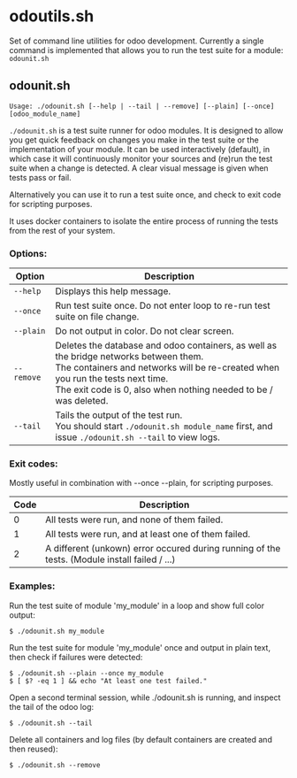 # odoutils.sh

Set of command line utilities for odoo development.
Currently a single command is implemented that allows you to run the test suite for a module: `odounit.sh`

## odounit.sh

`Usage: ./odounit.sh [--help | --tail | --remove] [--plain] [--once] [odoo_module_name]`

`./odounit.sh` is a test suite runner for odoo modules. It is designed to allow you get quick feedback on changes
you make in the test suite or the implementation of your module.
It can be used interactively (default), in which case it will continuously monitor your sources and
(re)run the test suite when a change is detected. A clear visual message is given when tests pass or fail.

Alternatively you can use it to run a test suite once, and check to exit code for scripting purposes.

It uses docker containers to isolate the entire process of running the tests from the rest of your system.

### Options:

| Option       | Description |
| ------------ | ----------- |
| `--help`     | Displays this help message. |
| `--once`     | Run test suite once. Do not enter loop to re-run test suite on file change. |
| `--plain`    | Do not output in color. Do not clear screen. |
| `--remove`   | Deletes the database and odoo containers, as well as the bridge networks between them.<br/> The containers and networks will be re-created when you run the tests next time.<br/> The exit code is 0, also when nothing needed to be / was deleted. |
| `--tail`     | Tails the output of the test run.<br/> You should start `./odounit.sh module_name` first, and issue `./odounit.sh --tail` to view logs. |

### Exit codes:

Mostly useful in combination with --once --plain, for scripting purposes.

| Code | Description |
| ---- | ----------- |
| 0    | All tests were run, and none of them failed. |
| 1    | All tests were run, and at least one of them failed. |
| 2    | A different (unkown) error occured during running of the tests. (Module install failed / ...) |

### Examples:

Run the test suite of module 'my_module' in a loop and show full color output:

`$ ./odounit.sh my_module`

Run the test suite for module 'my_module' once and output in plain text, then check if failures were detected:

`$ ./odounit.sh --plain --once my_module`<br>
`$ [ $? -eq 1 ] && echo "At least one test failed."`

Open a second terminal session, while ./odounit.sh is running, and inspect the tail of the odoo log:

`$ ./odounit.sh --tail`

Delete all containers and log files (by default containers are created and then reused):

`$ ./odounit.sh --remove`